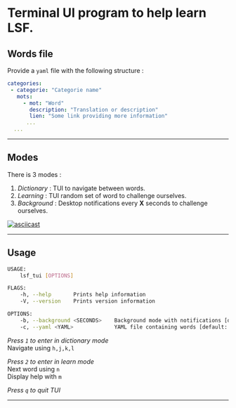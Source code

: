 # Terminal UI program to help learn LSF.

## Words file

Provide a `yaml` file with the following structure :

```yaml
categories:
 - categorie: "Categorie name" 
   mots:
     - mot: "Word"
       description: "Translation or description"
       lien: "Some link providing more information"
      ...
  ...
```

---

## Modes

There is 3 modes :

1. *Dictionary* : TUI to navigate between words.
2. *Learning*   : TUI random set of word to challenge ourselves.
3. *Background* : Desktop notifications every **X** seconds to challenge ourselves.

[![asciicast](https://asciinema.org/a/372952.svg)](https://asciinema.org/a/372952)

---

## Usage

```sh
USAGE:
    lsf_tui [OPTIONS]

FLAGS:
    -h, --help       Prints help information
    -V, --version    Prints version information

OPTIONS:
    -b, --background <SECONDS>    Background mode with notifications [default: 10]
    -c, --yaml <YAML>             YAML file containing words [default: LSF.yaml]

```

*Press `1` to enter in dictionary mode*  
Navigate using `h,j,k,l`  

*Press `2` to enter in learn mode*  
Next word using `n`  
Display help with `m`  

*Press `q` to quit TUI*  

---
